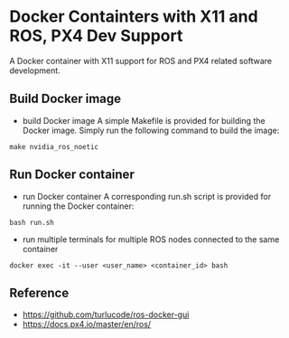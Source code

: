 # Docker Containters with X11 and ROS, PX4 Dev Support

A Docker container with X11 support for ROS and PX4 related software development.

## Build Docker image

- build Docker image
  A simple Makefile is provided for building the Docker image. Simply run the following command to build the image:

```
make nvidia_ros_noetic
```

## Run Docker container

- run Docker container
  A corresponding run.sh script is provided for running the Docker container:

```
bash run.sh
```

- run multiple terminals for multiple ROS nodes connected to the same container

```
docker exec -it --user <user_name> <container_id> bash
```

## Reference

- https://github.com/turlucode/ros-docker-gui
- https://docs.px4.io/master/en/ros/
